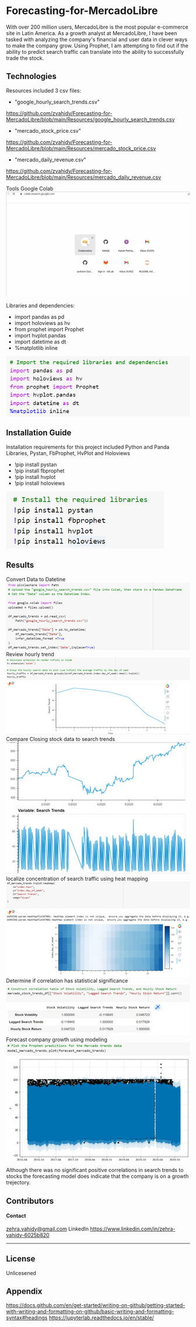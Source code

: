 # Forecasting-for-MercadoLibre
With over 200 million users, MercadoLibre is the most popular e-commerce site in Latin America. As a growth analyst at MercadoLibre, I have been tasked with analyzing the company's financial and user data in clever ways to make the company grow. Using Prophet, I am attempting to find out if the ability to predict search traffic can translate into the ability to successfully trade the stock.

## Technologies
Resources included 3 csv files:
- "google_hourly_search_trends.csv" 

https://github.com/zvahidy/Forecasting-for-MercadoLibre/blob/main/Resources/google_hourly_search_trends.csv
- "mercado_stock_price.csv"  

https://github.com/zvahidy/Forecasting-for-MercadoLibre/blob/main/Resources/mercado_stock_price.csv
- "mercado_daily_revenue.csv" 

https://github.com/zvahidy/Forecasting-for-MercadoLibre/blob/main/Resources/mercado_daily_revenue.csv

Tools
Google Colab
![](https://github.com/zvahidy/Forecasting-for-MercadoLibre/blob/main/screenrec/google_colab.gif)

Libraries and dependencies:
- import pandas as pd
- import holoviews as hv
- from prophet import Prophet
- import hvplot.pandas
- import datetime as dt
- %matplotlib inline

![](https://github.com/zvahidy/Forecasting-for-MercadoLibre/blob/main/screenrec/library_and_dependencies.png)

## Installation Guide
Installation requirements for this project included Python and Panda Libraries, Pystan, FbProphet, HvPlot and Holoviews

- !pip install pystan
- !pip install fbprophet
- !pip install hvplot
- !pip install holoviews

![](https://github.com/zvahidy/Forecasting-for-MercadoLibre/blob/main/screenrec/Install.png)

## Results
Convert Data to Datetine
![](https://github.com/zvahidy/Forecasting-for-MercadoLibre/blob/main/screenrec/to_datetime.png)
Review hourly trend
![](https://github.com/zvahidy/Forecasting-for-MercadoLibre/blob/main/screenrec/hourly_trend.png)
Compare Closing stock data to search trends
![](https://github.com/zvahidy/Forecasting-for-MercadoLibre/blob/main/screenrec/close_search_trends.png)
localize concentration of search traffic using heat mapping
![](https://github.com/zvahidy/Forecasting-for-MercadoLibre/blob/main/screenrec/heat_map.png)
Determine if correlation has statistical significance
![](https://github.com/zvahidy/Forecasting-for-MercadoLibre/blob/main/screenrec/correlation.png)
Forecast company growth using modeling
![](https://github.com/zvahidy/Forecasting-for-MercadoLibre/blob/main/screenrec/plot_forecast.png)


Although there was no significant positive correlations in search trends to stocks the forecasting model does indicate that the company is on a growth trejectory.

## Contributors

#### Contact
zehra.vahidy@gmail.com
LinkedIn https://www.linkedin.com/in/zehra-vahidy-6025b820

---

## License

Unlicesened

## Appendix
https://docs.github.com/en/get-started/writing-on-github/getting-started-with-writing-and-formatting-on-github/basic-writing-and-formatting-syntax#headings
https://jupyterlab.readthedocs.io/en/stable/
